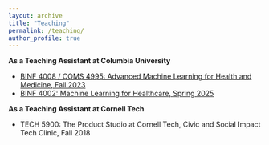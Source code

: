 ```yaml
---
layout: archive
title: "Teaching"
permalink: /teaching/
author_profile: true
---
```


**As a Teaching Assistant at Columbia University**
- [BINF 4008 / COMS 4995: Advanced Machine Learning for Health and Medicine, Fall 2023](https://reaim-lab.github.io/binf4008.html)
- [BINF 4002: Machine Learning for Healthcare, Spring 2025](https://reaim-lab.github.io/binf4002.html)

**As a Teaching Assistant at Cornell Tech**
- TECH 5900: The Product Studio at Cornell Tech, Civic and Social Impact Tech Clinic, Fall 2018